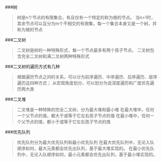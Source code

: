 ###树
>树是n个节点的有限集合，有且仅有一个特定的称为根的节点。
>当n>1时，其余节点可以互分为m个不相交的有限集，每一个集合本身又是一个树，并称为根的节点

###二叉树
>二叉树是树的一种特殊形式，每一个节点最多有两个孩子节点。
>二叉树包含完全二叉树和满二叉树两种特殊形式

###二叉树的遍历方式有几种
>根据遍历节点之间的关系，可以分为前序遍历、中序遍历、后序遍历、层序遍历这四种方式；
>从宏观角度划分，可以划分为说深度遍历和广度优先遍历两大类

###二叉堆
>二叉堆是一种特殊的完全二叉树，分为最大堆和最小堆
>在最大堆中，任何一个父节点的值，都大于或等于它左右孩子节点的值
>在最小堆中，任何一个父节点的值，都小于或等于它左右孩子节点的值

###优先队列
>优先队列分为最大优先队列和最小优先队列
>在最大优先队列中，无论入队顺序如何，最大元素都会优先出队列，基于最大堆实现的。
>在最小优先队列中，无论入队顺序如何，最小元素都会优先出队列，基于最小堆实现的。